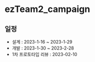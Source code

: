 ﻿# ezTeam2_campaign

## 일정
* 설계 : 2023-1-16 ~ 2023-1-29
* 개발 : 2023-1-30 ~ 2023-2-28
* 1차 프로토타입 리뷰 : 2023-02-10

